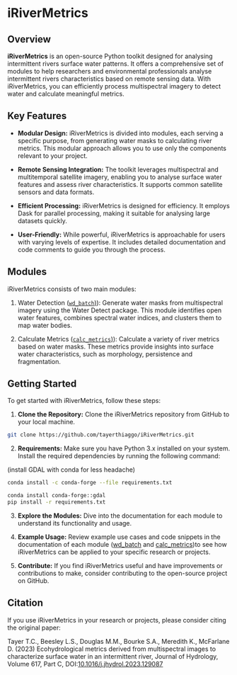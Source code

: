# iRiverMetrics

## Overview

**iRiverMetrics** is an open-source Python toolkit designed for analysing intermittent rivers surface water patterns. It offers a comprehensive set of modules to help researchers and environmental professionals analyse intermittent rivers characteristics based on remote sensing data. With iRiverMetrics, you can efficiently process multispectral imagery to detect water and calculate meaningful metrics.

## Key Features

- **Modular Design:** iRiverMetrics is divided into modules, each serving a specific purpose, from generating water masks to calculating river metrics. This modular approach allows you to use only the components relevant to your project.

- **Remote Sensing Integration:** The toolkit leverages multispectral and multitemporal satellite imagery, enabling you to analyse surface water features and assess river characteristics. It supports common satellite sensors and data formats.

- **Efficient Processing:** iRiverMetrics is designed for efficiency. It employs Dask for parallel processing, making it suitable for analysing large datasets quickly.

- **User-Friendly:** While powerful, iRiverMetrics is approachable for users with varying levels of expertise. It includes detailed documentation and code comments to guide you through the process.

## Modules

iRiverMetrics consists of two main modules:

1. Water Detection ([`wd_batch`)](docs/module1.md)): Generate water masks from multispectral imagery using the Water Detect package. This module identifies open water features, combines spectral water indices, and clusters them to map water bodies.

2. Calculate Metrics ([`calc_metrics`)](docs/module2.md)): Calculate a variety of river metrics based on water masks. These metrics provide insights into surface water characteristics, such as morphology, persistence and fragmentation.

## Getting Started

To get started with iRiverMetrics, follow these steps:

1. **Clone the Repository:** Clone the iRiverMetrics repository from GitHub to your local machine.

```bash
git clone https://github.com/tayerthiaggo/iRiverMetrics.git
```

2. **Requirements:** Make sure you have Python 3.x installed on your system. Install the required dependencies by running the following command:

(install GDAL with conda for less headache)



```bash
conda install -c conda-forge --file requirements.txt

conda install conda-forge::gdal
pip install -r requirements.txt
```

3. **Explore the Modules:** Dive into the documentation for each module to understand its functionality and usage.

4. **Example Usage:** Review example use cases and code snippets in the documentation of each module ([wd_batch](docs/module1.md) and [calc_metrics](docs/module2.md))to see how iRiverMetrics can be applied to your specific research or projects. 

5. **Contribute:** If you find iRiverMetrics useful and have improvements or contributions to make, consider contributing to the open-source project on GitHub.

## Citation

If you use iRiverMetrics in your research or projects, please consider citing the original paper:

Tayer T.C., Beesley L.S., Douglas M.M., Bourke S.A., Meredith K., McFarlane D. (2023) Ecohydrological metrics derived from multispectral images to characterize surface water in an intermittent river, Journal of Hydrology, Volume 617, Part C, DOI:[10.1016/j.jhydrol.2023.129087](https://doi.org/10.1016/j.jhydrol.2023.129087)
